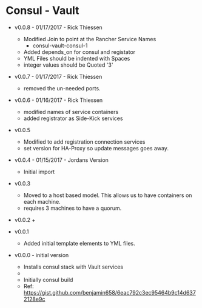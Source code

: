 # Consul - Vault
- v0.0.8 - 01/17/2017 - Rick Thiessen
    + Modified Join to point at the Rancher Service Names
        * consul-vault-consul-1
    + Added depends_on for consul and registator
    + YML Files should be indented with Spaces
    + integer values should be Quoted '3'

- v0.0.7 - 01/17/2017 - Rick Thiessen
    + removed the un-needed ports.

- v0.0.6 - 01/16/2017 - Rick Thiessen
    + modified names of service containers
    + added registrator as Side-Kick services

- v0.0.5
    +  Modified to add registration connection services
    +  set version for HA-Proxy so update messages goes away.

- v0.0.4 - 01/15/2017 - Jordans Version
    + Initial import

- v0.0.3
    + Moved to a host based model.  This allows us to have containers on each machine.  
    + requires 3 machines to have a quorum.

- v0.0.2
    + 

- v0.0.1 
    + Added initial template elements to YML files.

- v0.0.0 - initial version
    + Installs consul stack with Vault services
    + 
    + Initially consul build
    + Ref: https://gist.github.com/benjamin658/6eac792c3ec95464b9c14d6372128e9c

